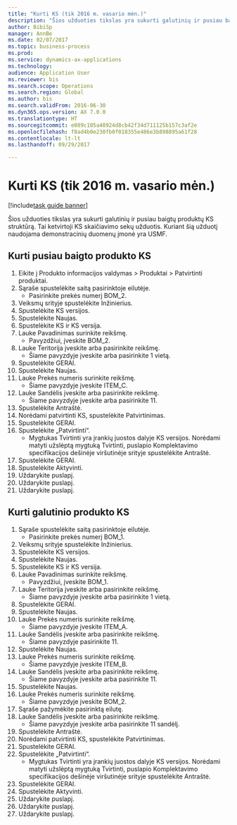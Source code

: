 ```yaml
--- 
title: "Kurti KS (tik 2016 m. vasario mėn.)"
description: "Šios užduoties tikslas yra sukurti galutinių ir pusiau baigtų produktų KS struktūrą."
author: BibiSp
manager: AnnBe
ms.date: 02/07/2017
ms.topic: business-process
ms.prod: 
ms.service: dynamics-ax-applications
ms.technology: 
audience: Application User
ms.reviewer: bis
ms.search.scope: Operations
ms.search.region: Global
ms.author: bis
ms.search.validFrom: 2016-06-30
ms.dyn365.ops.version: AX 7.0.0
ms.translationtype: HT
ms.sourcegitcommit: e089c105a48924d8cb42f34d711125b157c3af2e
ms.openlocfilehash: f8ad4b0e230fb0f018355e486e3b898895a61f28
ms.contentlocale: lt-lt
ms.lasthandoff: 09/29/2017

---
```

# <a name="create-boms-february-2016-only"></a>Kurti KS (tik 2016 m. vasario mėn.)

[!include[task guide banner](../../includes/task-guide-banner.md)]

Šios užduoties tikslas yra sukurti galutinių ir pusiau baigtų produktų KS struktūrą. Tai ketvirtoji KS skaičiavimo sekų užduotis. Kuriant šią užduotį naudojama demonstracinių duomenų įmonė yra USMF.


## <a name="create-bom-for-a-semi-finished-product"></a>Kurti pusiau baigto produkto KS
1. Eikite į Produkto informacijos valdymas > Produktai > Patvirtinti produktai.
2. Sąraše spustelėkite saitą pasirinktoje eilutėje.
    * Pasirinkite prekės numerį BOM_2.  
3. Veiksmų srityje spustelėkite Inžinierius.
4. Spustelėkite KS versijos.
5. Spustelėkite Naujas.
6. Spustelėkite KS ir KS versija.
7. Lauke Pavadinimas surinkite reikšmę.
    * Pavyzdžiui, įveskite BOM_2.  
8. Lauke Teritorija įveskite arba pasirinkite reikšmę.
    * Šiame pavyzdyje įveskite arba pasirinkite 1 vietą.  
9. Spustelėkite GERAI.
10. Spustelėkite Naujas.
11. Lauke Prekės numeris surinkite reikšmę.
    * Šiame pavyzdyje įveskite ITEM_C.  
12. Lauke Sandėlis įveskite arba pasirinkite reikšmę.
    * Šiame pavyzdyje įveskite arba pasirinkite 11.  
13. Spustelėkite Antraštė.
14. Norėdami patvirtinti KS, spustelėkite Patvirtinimas.
15. Spustelėkite GERAI.
16. Spustelėkite „Patvirtinti“.
    * Mygtukas Tvirtinti yra įrankių juostos dalyje KS versijos. Norėdami matyti užslėptą mygtuką Tvirtinti, puslapio Komplektavimo specifikacijos dešinėje viršutinėje srityje spustelėkite Antraštė.  
17. Spustelėkite GERAI.
18. Spustelėkite Aktyvinti.
19. Uždarykite puslapį.
20. Uždarykite puslapį.
21. Uždarykite puslapį.

## <a name="create-bom-for-a-finished-product"></a>Kurti galutinio produkto KS
1. Sąraše spustelėkite saitą pasirinktoje eilutėje.
    * Pasirinkite prekės numerį BOM_1.  
2. Veiksmų srityje spustelėkite Inžinierius.
3. Spustelėkite KS versijos.
4. Spustelėkite Naujas.
5. Spustelėkite KS ir KS versija.
6. Lauke Pavadinimas surinkite reikšmę.
    * Pavyzdžiui, įveskite BOM_1.  
7. Lauke Teritorija įveskite arba pasirinkite reikšmę.
    * Šiame pavyzdyje įveskite arba pasirinkite 1 vietą.  
8. Spustelėkite GERAI.
9. Spustelėkite Naujas.
10. Lauke Prekės numeris surinkite reikšmę.
    * Šiame pavyzdyje įveskite ITEM_A.  
11. Lauke Sandėlis įveskite arba pasirinkite reikšmę.
    * Šiame pavyzdyje pasirinkite 11.  
12. Spustelėkite Naujas.
13. Lauke Prekės numeris surinkite reikšmę.
    * Šiame pavyzdyje įveskite ITEM_B.  
14. Lauke Sandėlis įveskite arba pasirinkite reikšmę.
    * Šiame pavyzdyje įveskite arba pasirinkite 11.  
15. Spustelėkite Naujas.
16. Lauke Prekės numeris surinkite reikšmę.
    * Šiame pavyzdyje įveskite BOM_2.  
17. Sąraše pažymėkite pasirinktą eilutę.
18. Lauke Sandėlis įveskite arba pasirinkite reikšmę.
    * Šiame pavyzdyje įveskite arba pasirinkite 11 sandėlį.  
19. Spustelėkite Antraštė.
20. Norėdami patvirtinti KS, spustelėkite Patvirtinimas.
21. Spustelėkite GERAI.
22. Spustelėkite „Patvirtinti“.
    * Mygtukas Tvirtinti yra įrankių juostos dalyje KS versijos. Norėdami matyti užslėptą mygtuką Tvirtinti, puslapio Komplektavimo specifikacijos dešinėje viršutinėje srityje spustelėkite Antraštė.  
23. Spustelėkite GERAI.
24. Spustelėkite Aktyvinti.
25. Uždarykite puslapį.
26. Uždarykite puslapį.
27. Uždarykite puslapį.


